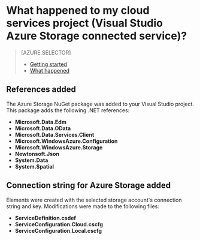 <properties
    pageTitle="What happened to my cloud service project? | Windows Azure | Visual Studio connected services"
	description="Describes what happens in a cloud services project after connecting to an Azure storage account using Visual Studio connected services"
    services="storage"
	documentationCenter=""
	authors="patshea123"
	manager="douge"
	editor="tglee"/>

<tags
	ms.service="storage"
	ms.date="09/03/2015"
	wacn.date=""/>

# What happened to my cloud services project (Visual Studio Azure Storage connected service)?

> [AZURE.SELECTOR]
> - [Getting started](/documentation/articles/vs-storage-cloud-services-getting-started-blobs)
> - [What happened](/documentation/articles/vs-storage-cloud-services-what-happened)


## References added

The Azure Storage NuGet package was added to your Visual Studio project.  
This package adds the following .NET references:

- **Microsoft.Data.Edm**
- **Microsoft.Data.OData**
- **Microsoft.Data.Services.Client**
- **Microsoft.WindowsAzure.Configuration**
- **Microsoft.WindowsAzure.Storage**
- **Newtonsoft.Json**
- **System.Data**
- **System.Spatial**

## Connection string for Azure Storage added
Elements were created with the selected storage account's connection string and key. Modifications were made to the following files:

- **ServiceDefinition.csdef**
- **ServiceConfiguration.Cloud.cscfg**
- **ServiceConfiguration.Local.cscfg**
